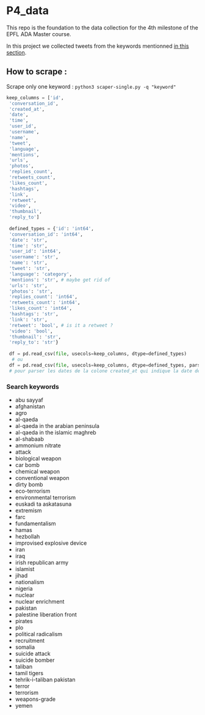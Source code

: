 # P4_data
This repo is the foundation to the data collection for the 4th milestone of the
EPFL ADA Master course.

In this project we collected tweets from the keywords mentionned [in this section](#search-keywords).

## How to scrape :

Scrape only one keyword : `python3 scaper-single.py -q "keyword"`

```python
keep_columns = ['id',
 'conversation_id',
 'created_at',
 'date',
 'time',
 'user_id',
 'username',
 'name',
 'tweet',
 'language',
 'mentions',
 'urls',
 'photos',
 'replies_count',
 'retweets_count',
 'likes_count',
 'hashtags',
 'link',
 'retweet',
 'video',
 'thumbnail',
 'reply_to']
 
 defined_types = {'id': 'int64',
 'conversation_id': 'int64',
 'date': 'str',
 'time': 'str',
 'user_id': 'int64',
 'username': 'str',
 'name': 'str',
 'tweet': 'str',
 'language': 'category',
 'mentions': 'str', # maybe get rid of
 'urls': 'str',
 'photos': 'str',
 'replies_count': 'int64',
 'retweets_count': 'int64',
 'likes_count': 'int64',
 'hashtags': 'str',
 'link': 'str',
 'retweet': 'bool', # is it a retweet ?
 'video': 'bool',
 'thumbnail': 'str',
 'reply_to': 'str'}
 
 df = pd.read_csv(file, usecols=keep_columns, dtype=defined_types)
  # ou
 df = pd.read_csv(file, usecols=keep_columns, dtype=defined_types, parse_dates=['created_at'])
 # pour parser les dates de la colone created_at qui indique la date de création du tweet (prends plus de temps)
```

### Search keywords
- abu sayyaf
- afghanistan
- agro
- al-qaeda
- al-qaeda in the arabian peninsula
- al-qaeda in the islamic maghreb
- al-shabaab
- ammonium nitrate
- attack
- biological weapon
- car bomb
- chemical weapon
- conventional weapon
- dirty bomb
- eco-terrorism
- environmental terrorism
- euskadi ta askatasuna
- extremism
- farc
- fundamentalism
- hamas
- hezbollah
- improvised explosive device
- iran
- iraq
- irish republican army
- islamist
- jihad
- nationalism
- nigeria
- nuclear
- nuclear enrichment
- pakistan
- palestine liberation front
- pirates
- plo
- political radicalism
- recruitment
- somalia
- suicide attack
- suicide bomber
- taliban
- tamil tigers
- tehrik-i-taliban pakistan
- terror
- terrorism
- weapons-grade
- yemen
